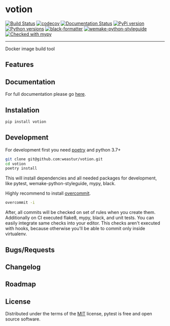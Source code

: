 # votion

[![Build Status](https://travis-ci.org/weastur/votion.svg?branch=master)](https://travis-ci.org/weastur/votion)
[![codecov](https://codecov.io/gh/weastur/votion/branch/master/graph/badge.svg)](https://codecov.io/gh/weastur/votion)
[![Documentation Status](https://readthedocs.org/projects/votion/badge/?version=latest)](https://votion.readthedocs.io/en/latest/?badge=latest)
[![PyPi version](https://img.shields.io/pypi/v/votion.svg)](https://pypi.org/project/votion/)
[![Python versions](https://img.shields.io/pypi/pyversions/votion)](https://pypi.org/project/votion/)
[![black-formatter](https://img.shields.io/badge/code%20style-black-000000.svg)](https://github.com/psf/black)
[![wemake-python-styleguide](https://img.shields.io/badge/style-wemake-000000.svg)](https://github.com/wemake-services/wemake-python-styleguide)
[![Checked with mypy](http://www.mypy-lang.org/static/mypy_badge.svg)](http://mypy-lang.org/)

---

Docker image build tool

## Features

## Documentation

For full documentation please go [here](https://votion.readthedocs.io/en/latest/).

## Instalation

```bash
pip install votion
```

## Development

For development first you need [poetry](https://github.com/python-poetry/poetry) and python 3.7+

```bash
git clone git@github.com:weastur/votion.git
cd votion
poetry install
```

This will install dependencies and all needed packages for development, like pytest, wemake-python-styleguide, mypy, black.

Highly recommend to install [overcommit](https://github.com/sds/overcommit).

```bash
overcommit -i
```

After, all commits will be checked on set of rules when you create them. Additionally
on CI executed flake8, mypy, black, and unit tests. You can easily integrate same checks into your editor.
This checks aren't executed with hooks, because otherwise you'll be able to commit only inside virtualenv.

## Bugs/Requests

## Changelog

## Roadmap

## License

Distributed under the terms of the [MIT](https://github.com/weastur/votion/blob/master/LICENSE) license, pytest is free and open source software.
